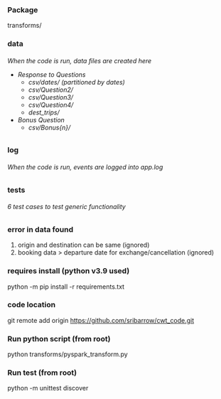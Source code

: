### Package
transforms/

### data
<h6> When the code is run, data files are created here

+ Response to Questions
  + csv/dates/ (partitioned by dates)
  + csv/Question2/
  + csv/Question3/
  + csv/Question4/
  + dest_trips/
+ Bonus Question
  + csv/Bonus{n}/

### log
<h6> When the code is run, events are logged into app.log

### tests
<h6> 6 test cases to test generic functionality

### error in data found
1. origin and destination can be same (ignored)
2. booking data > departure date for exchange/cancellation (ignored)

### requires install (python v3.9 used)
python -m pip install -r requirements.txt

### code location
git remote add origin https://github.com/sribarrow/cwt_code.git

### Run python script (from root)
python transforms/pyspark_transform.py

### Run test (from root)
python -m unittest discover
